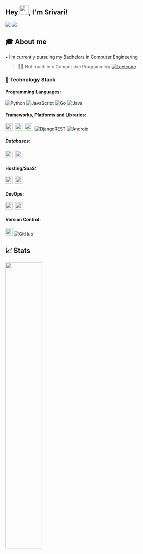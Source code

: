 ## Hey <img src="https://github.com/TheDudeThatCode/TheDudeThatCode/blob/master/Assets/Hi.gif" width="29px">, I'm Srivari!

<a href="https://www.linkedin.com/in/srivari-chettiyar-034a5218b"><img src="https://img.shields.io/badge/linkedin-%230077B5.svg?style=for-the-badge&logo=linkedin&logoColor=white"></a>
<a href="mailto:srivari07c@gmail.com"><img src="https://img.shields.io/badge/Gmail-D14836?style=for-the-badge&logo=gmail&logoColor=white"></a>

## 🎓 About me
• I’m currently pursuing my Bachelors in Computer Engineering <br />
>🐱‍💻 Not much into Competitive Programming 
>[![Leetcode](https://img.shields.io/badge/Leetcode-2063-orange)](https://leetcode.com/srivari07c/)

### 🔭 **Technology Stack**
#### **Programming Languages**:

![Python](https://img.shields.io/badge/python-3670A0?style=for-the-badge&logo=python&logoColor=ffdd54)  ![JavaScript](https://img.shields.io/badge/javascript-%23323330.svg?style=for-the-badge&logo=javascript&logoColor=%23F7DF1E) ![Go](https://img.shields.io/badge/go-%2300ADD8.svg?style=for-the-badge&logo=go&logoColor=white)  ![Java](https://img.shields.io/badge/java-%23ED8B00.svg?style=for-the-badge&logo=java&logoColor=white)
#### **Frameworks, Platforms and Libraries**:

<img height=23 src="https://img.shields.io/badge/react-%2320232a.svg?style=for-the-badge&logo=react&logoColor=%2361DAFB">&nbsp;&nbsp;<img height=23 src="https://img.shields.io/badge/nestjs-%23E0234E.svg?style=for-the-badge&logo=nestjs&logoColor=white">&nbsp;&nbsp;<img height=23 src="https://img.shields.io/badge/django-%23092E20.svg?style=for-the-badge&logo=django&logoColor=white">&nbsp;&nbsp;![DjangoREST](https://img.shields.io/badge/DJANGO-REST-ff1709?style=for-the-badge&logo=django&logoColor=white&color=ff1709&labelColor=gray)  ![Android](https://img.shields.io/badge/Android-3DDC84?style=for-the-badge&logo=android&logoColor=white)
##### **Databases**:

<img height=23 src="https://img.shields.io/badge/MongoDB-%234ea94b.svg?style=for-the-badge&logo=mongodb&logoColor=white">&nbsp;&nbsp;<img height=23 src="https://img.shields.io/badge/postgres-%23316192.svg?style=for-the-badge&logo=postgresql&logoColor=white">

#### **Hosting/SaaS**:

<img height=23 src="https://img.shields.io/badge/firebase-%23039BE5.svg?style=for-the-badge&logo=firebase&logoColor=#00C7B7)">&nbsp;&nbsp;<img height=23 src="https://img.shields.io/badge/heroku-%23430098.svg?style=for-the-badge&logo=heroku&logoColor=white">
#### **DevOps**:

<img height=23 src="https://img.shields.io/badge/docker-%230db7ed.svg?style=for-the-badge&logo=docker&logoColor=white">&nbsp;&nbsp;<img height=23 src="https://img.shields.io/badge/kubernetes-%23326ce5.svg?style=for-the-badge&logo=kubernetes&logoColor=white">

#### **Version Control**:

<img height=23 src="https://img.shields.io/badge/git-%23F05033.svg?style=for-the-badge&logo=git&logoColor=white"> ![GitHub](https://img.shields.io/badge/github-%23121011.svg?style=for-the-badge&logo=github&logoColor=white)

## 📈 Stats
<img width="48%" src="https://github-readme-stats.vercel.app/api?username=Srivari07&show_icons=true&theme=highcontrast" />
